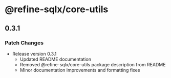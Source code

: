 # @refine-sqlx/core-utils

## 0.3.1

### Patch Changes

- Release version 0.3.1
  - Updated README documentation
  - Removed @refine-sqlx/core-utils package description from README
  - Minor documentation improvements and formatting fixes
